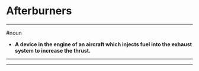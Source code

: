 # Afterburners
---
#noun
- **A device in the engine of an aircraft which injects fuel into the exhaust system to increase the thrust.**
---
---
